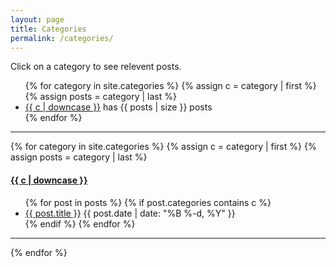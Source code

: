 ```yaml
---
layout: page
title: Categories
permalink: /categories/
---
```


Click on a category to see relevent posts.

<ul class="categories">
{% for category in site.categories %}
  {% assign c = category | first %}
  {% assign posts = category | last %}
  <li><a href="/categories/#{{c | downcase | replace:" ","-" }}">{{ c | downcase }}</a> has {{ posts | size }} posts</li>
{% endfor %}
</ul>

---

{% for category in site.categories %}
  {% assign c = category | first %}
  {% assign posts = category | last %}

<h4><a name="{{c | downcase | replace:" ","-" }}"></a><a class="internal" href="/categories/#{{c | downcase | replace:" ","-" }}">{{ c | downcase }}</a></h4>
<ul>
{% for post in posts %}
  {% if post.categories contains c %}
  <li>
    <a href="{{ post.url }}">{{ post.title }}</a>
    <span class="date">{{ post.date | date: "%B %-d, %Y"  }}</span>
  </li>
  {% endif %}
{% endfor %}
</ul>

---

{% endfor %}
